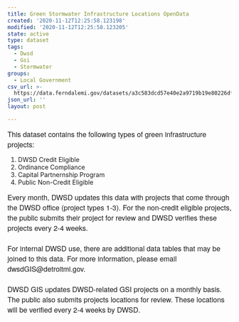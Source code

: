 ```yaml
---
title: Green Stormwater Infrastructure Locations OpenData
created: '2020-11-12T12:25:58.123198'
modified: '2020-11-12T12:25:58.123205'
state: active
type: dataset
tags:
  - Dwsd
  - Gsi
  - Stormwater
groups:
  - Local Government
csv_url: >-
  https://data.ferndalemi.gov/datasets/a3c583dcd57e40e2a9719b19e80226df_0.csv?outSR=%7B%22latestWkid%22%3A3857%2C%22wkid%22%3A102100%7D
json_url: ''
layout: post

---
```

<p style='margin-top: 0px; margin-bottom: 0px; font-family: &quot;Avenir Next W01&quot;, &quot;Avenir Next W00&quot;, &quot;Avenir Next&quot;, Avenir, &quot;Helvetica Neue&quot;, sans-serif; font-size: 16px;'>This dataset contains the following types of green infrastructure projects:</p><p style='margin-top: 0px; margin-bottom: 0px; font-family: &quot;Avenir Next W01&quot;, &quot;Avenir Next W00&quot;, &quot;Avenir Next&quot;, Avenir, &quot;Helvetica Neue&quot;, sans-serif; font-size: 16px;'></p><ol><li>DWSD Credit Eligible </li><li>Ordinance Compliance</li><li>Capital Partnernship Program</li><li>Public Non-Credit Eligible</li></ol><div style='font-family: &quot;Avenir Next W01&quot;, &quot;Avenir Next W00&quot;, &quot;Avenir Next&quot;, Avenir, &quot;Helvetica Neue&quot;, sans-serif; font-size: 16px;'>Every month, DWSD updates this data with projects that come through the DWSD office (project types 1-3). For the non-credit eligible projects, the public submits their project for review and DWSD verifies these projects every 2-4 weeks.</div><div style='font-family: &quot;Avenir Next W01&quot;, &quot;Avenir Next W00&quot;, &quot;Avenir Next&quot;, Avenir, &quot;Helvetica Neue&quot;, sans-serif; font-size: 16px;'><br /></div><div style='font-family: &quot;Avenir Next W01&quot;, &quot;Avenir Next W00&quot;, &quot;Avenir Next&quot;, Avenir, &quot;Helvetica Neue&quot;, sans-serif; font-size: 16px;'>For internal DWSD use, there are additional data tables that may be joined to this data. For more information, please email dwsdGIS@detroitmi.gov.</div><p style='margin-top: 0px; margin-bottom: 0px; font-family: &quot;Avenir Next W01&quot;, &quot;Avenir Next W00&quot;, &quot;Avenir Next&quot;, Avenir, &quot;Helvetica Neue&quot;, sans-serif; font-size: 16px;'></p><p style='margin-top: 0px; margin-bottom: 0px; font-family: &quot;Avenir Next W01&quot;, &quot;Avenir Next W00&quot;, &quot;Avenir Next&quot;, Avenir, &quot;Helvetica Neue&quot;, sans-serif; font-size: 16px;'><br /></p><p style='margin-top: 0px; margin-bottom: 0px; font-family: &quot;Avenir Next W01&quot;, &quot;Avenir Next W00&quot;, &quot;Avenir Next&quot;, Avenir, &quot;Helvetica Neue&quot;, sans-serif; font-size: 16px;'>DWSD GIS updates DWSD-related GSI projects on a monthly basis. The public also submits projects locations for review. These locations will be verified every 2-4 weeks by DWSD.</p>
